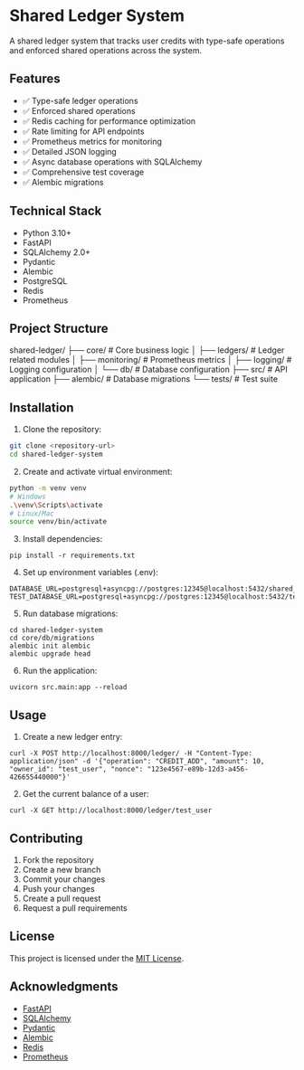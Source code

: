 # Shared Ledger System

A shared ledger system that tracks user credits with type-safe operations and enforced shared operations across the system.

## Features

- ✅ Type-safe ledger operations
- ✅ Enforced shared operations
- ✅ Redis caching for performance optimization
- ✅ Rate limiting for API endpoints
- ✅ Prometheus metrics for monitoring
- ✅ Detailed JSON logging
- ✅ Async database operations with SQLAlchemy
- ✅ Comprehensive test coverage
- ✅ Alembic migrations

## Technical Stack

- Python 3.10+
- FastAPI
- SQLAlchemy 2.0+
- Pydantic
- Alembic
- PostgreSQL
- Redis
- Prometheus

## Project Structure
shared-ledger/ 
├── core/ # Core business logic │ 
├── ledgers/ # Ledger related modules │ 
├── monitoring/ # Prometheus metrics │ 
├── logging/ # Logging configuration │ 
└── db/ # Database configuration 
├── src/ # API application 
├── alembic/ # Database migrations 
└── tests/ # Test suite


## Installation

1. Clone the repository:
```bash
git clone <repository-url>
cd shared-ledger-system 
```
2. Create and activate virtual environment:
```bash
python -m venv venv
# Windows
.\venv\Scripts\activate
# Linux/Mac
source venv/bin/activate
```
3. Install dependencies:
```
pip install -r requirements.txt
```
4. Set up environment variables (.env):
```env
DATABASE_URL=postgresql+asyncpg://postgres:12345@localhost:5432/shared_ledger_system
TEST_DATABASE_URL=postgresql+asyncpg://postgres:12345@localhost:5432/test_db
```
5. Run database migrations:
```
cd shared-ledger-system
cd core/db/migrations
alembic init alembic
alembic upgrade head
```
6. Run the application:
```
uvicorn src.main:app --reload
```

## Usage    

1. Create a new ledger entry:
```     
curl -X POST http://localhost:8000/ledger/ -H "Content-Type: application/json" -d '{"operation": "CREDIT_ADD", "amount": 10, "owner_id": "test_user", "nonce": "123e4567-e89b-12d3-a456-426655440000"}'
```

2. Get the current balance of a user:
```
curl -X GET http://localhost:8000/ledger/test_user
```             

## Contributing

1. Fork the repository
2. Create a new branch
3. Commit your changes
4. Push your changes
5. Create a pull request    
6. Request a pull requirements    

## License

This project is licensed under the [MIT License](LICENSE).  

## Acknowledgments  

- [FastAPI](https://fastapi.tiangolo.com/)
- [SQLAlchemy](https://www.sqlalchemy.org/)
- [Pydantic](https://pydantic-docs.helpmanual.io/)
- [Alembic](https://alembic.sqlalchemy.org/en/latest/)
- [Redis](https://redis.io/)
- [Prometheus](https://prometheus.io/)  

